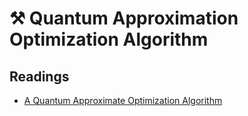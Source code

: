 # ⚒ Quantum Approximation Optimization Algorithm

## Readings

* [A Quantum Approximate Optimization Algorithm](https://arxiv.org/abs/1411.4028)

